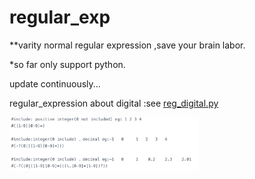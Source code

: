 # regular_exp
**varity normal regular expression ,save your  brain labor.

*so far only support python.

update continuously...

regular_expression about digital :see [reg_digital.py](https://github.com/fogCrow/regular_exp/blob/master/reg_digital.py)


<img src="https://github.com/fogCrow/regular_exp/blob/master/digital.png" width="60%" height="17%">
